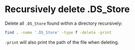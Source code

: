 # Recursively delete .DS_Store

Delete all `.DS_Store` found within a directory recursively:

```bash
find . -name '.DS_Store' -type f -delete -print
```

`-print` will also print the path of the file when deleting.
